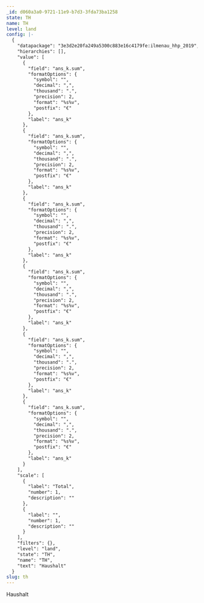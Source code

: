 ```yaml
---
_id: d060a3a0-9721-11e9-b7d3-3fda73ba1258
state: TH
name: TH
level: land
config: |-
  {
    "datapackage": "3e3d2e20fa249a5300c883e16c4179fe:ilmenau_hhp_2019",
    "hierarchies": [],
    "value": [
      {
        "field": "ans_k.sum",
        "formatOptions": {
          "symbol": "",
          "decimal": ",",
          "thousand": ".",
          "precision": 2,
          "format": "%s%v",
          "postfix": "€"
        },
        "label": "ans_k"
      },
      {
        "field": "ans_k.sum",
        "formatOptions": {
          "symbol": "",
          "decimal": ",",
          "thousand": ".",
          "precision": 2,
          "format": "%s%v",
          "postfix": "€"
        },
        "label": "ans_k"
      },
      {
        "field": "ans_k.sum",
        "formatOptions": {
          "symbol": "",
          "decimal": ",",
          "thousand": ".",
          "precision": 2,
          "format": "%s%v",
          "postfix": "€"
        },
        "label": "ans_k"
      },
      {
        "field": "ans_k.sum",
        "formatOptions": {
          "symbol": "",
          "decimal": ",",
          "thousand": ".",
          "precision": 2,
          "format": "%s%v",
          "postfix": "€"
        },
        "label": "ans_k"
      },
      {
        "field": "ans_k.sum",
        "formatOptions": {
          "symbol": "",
          "decimal": ",",
          "thousand": ".",
          "precision": 2,
          "format": "%s%v",
          "postfix": "€"
        },
        "label": "ans_k"
      },
      {
        "field": "ans_k.sum",
        "formatOptions": {
          "symbol": "",
          "decimal": ",",
          "thousand": ".",
          "precision": 2,
          "format": "%s%v",
          "postfix": "€"
        },
        "label": "ans_k"
      }
    ],
    "scale": [
      {
        "label": "Total",
        "number": 1,
        "description": ""
      },
      {
        "label": "",
        "number": 1,
        "description": ""
      }
    ],
    "filters": {},
    "level": "land",
    "state": "TH",
    "name": "TH",
    "text": "Haushalt"
  }
slug: th
---
```

Haushalt

